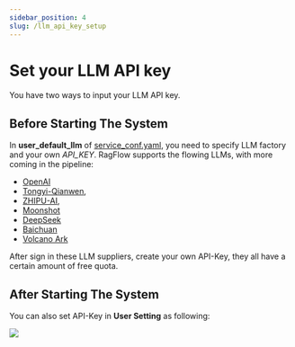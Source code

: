```yaml
---
sidebar_position: 4
slug: /llm_api_key_setup
---
```


# Set your LLM API key

You have two ways to input your LLM API key. 

## Before Starting The System

In **user_default_llm** of [service_conf.yaml](https://github.com/infiniflow/ragflow/blob/main/docker/service_conf.yaml), you need to specify LLM factory and your own _API_KEY_. 
RagFlow supports the flowing LLMs, with more coming in the pipeline:

- [OpenAI](https://platform.openai.com/login?launch)
- [Tongyi-Qianwen](https://dashscope.console.aliyun.com/model), 
- [ZHIPU-AI](https://open.bigmodel.cn/), 
- [Moonshot](https://platform.moonshot.cn/docs)
- [DeepSeek](https://platform.deepseek.com/api-docs/)
- [Baichuan](https://www.baichuan-ai.com/home)
- [Volcano Ark](https://www.volcengine.com/docs/82379)

After sign in these LLM suppliers, create your own API-Key, they all have a certain amount of free quota.

## After Starting The System

You can also set API-Key in **User Setting** as following:

![](https://github.com/infiniflow/ragflow/assets/12318111/e4e4066c-e964-45ff-bd56-c3fc7fb18bd3)

